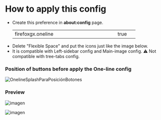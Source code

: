 # How to apply this config

<ul><li>Create this preference in <b>about:config</b> page.</li>
<table><tr>
    <td width="320px">firefoxgx.oneline</td>
    <td width="50px">true</td></tr>
</table>
<li>Delete "Flexible Space" and put the icons just like the image below. </li>
<li>It is compatible with Left-sidebar config and Main-image config. ⚠ Not compatible with tree-tabs config.</li>
</ul>

### Position of buttons before apply the One-line config

![OnelineSplashParaPosiciónBotones](https://user-images.githubusercontent.com/22057609/213766636-6cc2cbe4-4c1d-4b6a-92d1-323857a420f0.png)

### Preview
![imagen](https://user-images.githubusercontent.com/22057609/196294613-0d40bef9-e1e2-4ec3-a44e-b6ff3cce5433.png)

![imagen](https://user-images.githubusercontent.com/22057609/206764591-03a8766e-6f83-4343-a5a6-aa2db6e1addf.png)

